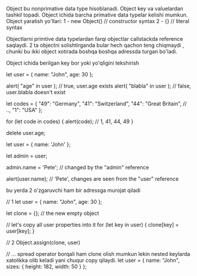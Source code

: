 <!-- start time 5:12 23.03.2024 -->

Object bu nonprimative data type hisoblanadi. Object key va valuelardan tashkil topadi. Object ichida barcha primative data typelar kelishi mumkun.
Object yaratish yo'llari:
1 - new Object() // constructor syntax
2 - {} // literal syntax

Objectlarni primtive data typelardan farqi objectlar callstackda reference saqlaydi.
2 ta objectni solishtirganda bular hech qachon teng chiqmaydi , chunki bu ikki object xotirada boshqa boshqa adressda turgan bo'ladi.

<!-- check key -->

Object ichida berilgan key bor yoki yo'qligini tekshirish

let user = { name: "John", age: 30 };

alert( "age" in user ); // true, user.age exists
alert( "blabla" in user ); // false, user.blabla doesn't exist

<!-- sikl -->

let codes = {
"49": "Germany",
"41": "Switzerland",
"44": "Great Britain",
// ..,
"1": "USA"
};

for (let code in codes) {
alert(code); // 1, 41, 44, 49
}

<!-- delete key -->

delete user.age;

<!-- copy -->

let user = { name: 'John' };

let admin = user;

admin.name = 'Pete'; // changed by the "admin" reference

alert(user.name); // 'Pete', changes are seen from the "user" reference

bu yerda 2 o'zgaruvchi ham bir adressga murojat qiladi

<!-- clone -->

// 1
let user = {
name: "John",
age: 30
};

let clone = {}; // the new empty object

// let's copy all user properties into it
for (let key in user) {
clone[key] = user[key];
}

// 2
Object.assign(clone, user)

// ... spread operator
borqali ham clone olish mumkun lekin nested keylarda xatolikka olib keladi yani chuqur copy qilaydi.
let user = {
name: "John",
sizes: {
height: 182,
width: 50
}
};



<!-- end time 5:25 23.03.2024 -->
